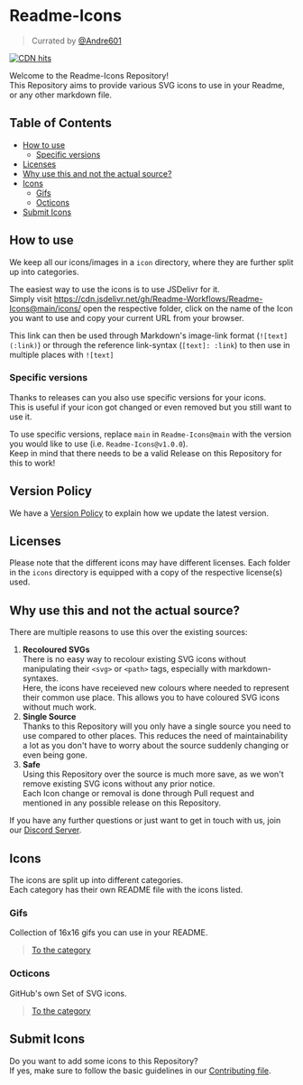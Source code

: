 [andre601]: https://github.com/Andre601
[discord]: https://discord.gg/2a9VC4AK6x
[contributing]: https://github.com/Readme-Workflows/Readme-Icons/blob/main/CONTRIBUTING.md
[policy]: https://github.com/Readme-Workflows/Readme-Icons/blob/main/VERSION_POLICY.md

# Readme-Icons
> Currated by [@Andre601][andre601]

[![CDN hits](https://data.jsdelivr.com/v1/package/gh/Readme-Workflows/Readme-Icons/badge)](https://www.jsdelivr.com/package/gh/Readme-Workflows/Readme-Icons)

Welcome to the Readme-Icons Repository!  
This Repository aims to provide various SVG icons to use in your Readme, or any other markdown file.

## Table of Contents

- [How to use](#how-to-use)
  - [Specific versions](#specific-versions)
- [Licenses](#licenses)
- [Why use this and not the actual source?](#why-use-this-and-not-the-actual-source)
- [Icons](#icons)
  - [Gifs](#gifs)
  - [Octicons](#octicons)
- [Submit Icons](#submit-icons)

## How to use
We keep all our icons/images in a `icon` directory, where they are further split up into categories.

The easiest way to use the icons is to use JSDelivr for it.  
Simply visit https://cdn.jsdelivr.net/gh/Readme-Workflows/Readme-Icons@main/icons/ open the respective folder, click on the name of the Icon you want to use and copy your current URL from your browser.

This link can then be used through Markdown's image-link format (`![text](:link)`) or through the reference link-syntax (`[text]: :link`) to then use in multiple places with `![text]`

### Specific versions
Thanks to releases can you also use specific versions for your icons.  
This is useful if your icon got changed or even removed but you still want to use it.

To use specific versions, replace `main` in `Readme-Icons@main` with the version you would like to use (i.e. `Readme-Icons@v1.0.0`).  
Keep in mind that there needs to be a valid Release on this Repository for this to work!

## Version Policy
We have a [Version Policy][policy] to explain how we update the latest version.

## Licenses

Please note that the different icons may have different licenses. Each folder in the `icons` directory is equipped with a copy of the respective license(s) used.

## Why use this and not the actual source?

There are multiple reasons to use this over the existing sources:

1. **Recoloured SVGs**  
   There is no easy way to recolour existing SVG icons without manipulating their `<svg>` or `<path>` tags, especially with markdown-syntaxes.  
   Here, the icons have receieved new colours where needed to represent their common use place. This allows you to have coloured SVG icons without much work.
2. **Single Source**  
   Thanks to this Repository will you only have a single source you need to use compared to other places. This reduces the need of maintainability a lot as you don't have to worry about the source suddenly changing or even being gone.  
3. **Safe**  
   Using this Repository over the source is much more save, as we won't remove existing SVG icons without any prior notice.  
   Each Icon change or removal is done through Pull request and mentioned in any possible release on this Repository.

If you have any further questions or just want to get in touch with us, join our [Discord Server][discord].

## Icons
The icons are split up into different categories.  
Each category has their own README file with the icons listed.

### Gifs
Collection of 16x16 gifs you can use in your README.

> [To the category][categoryGifs]

[categoryGifs]: https://github.com/Readme-Workflows/Readme-Icons/tree/main/icons/gifs#readme

### Octicons
GitHub's own Set of SVG icons.

> [To the category][categoryOcticons]

[categoryOcticons]: https://github.com/Readme-Workflows/Readme-Icons/tree/main/icons/octicons#readme

## Submit Icons

Do you want to add some icons to this Repository?  
If yes, make sure to follow the basic guidelines in our [Contributing file][contributing].
